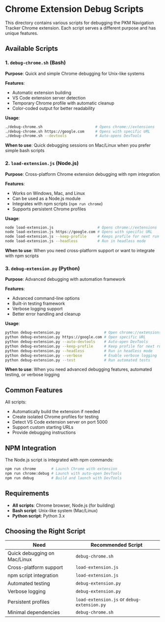 # Chrome Extension Debug Scripts

This directory contains various scripts for debugging the PKM Navigation Tracker Chrome extension. Each script serves a different purpose and has unique features.

## Available Scripts

### 1. `debug-chrome.sh` (Bash)
**Purpose**: Quick and simple Chrome debugging for Unix-like systems

**Features**:
- Automatic extension building
- VS Code extension server detection
- Temporary Chrome profile with automatic cleanup
- Color-coded output for better readability

**Usage**:
```bash
./debug-chrome.sh                        # Opens chrome://extensions
./debug-chrome.sh https://google.com     # Opens with specific URL
./debug-chrome.sh --devtools             # Auto-opens DevTools
```

**When to use**: Quick debugging sessions on Mac/Linux when you prefer simple bash scripts

### 2. `load-extension.js` (Node.js)
**Purpose**: Cross-platform Chrome extension debugging with npm integration

**Features**:
- Works on Windows, Mac, and Linux
- Can be used as a Node.js module
- Integrates with npm scripts (`npm run chrome`)
- Supports persistent Chrome profiles

**Usage**:
```bash
node load-extension.js                    # Opens chrome://extensions
node load-extension.js https://google.com # Opens with specific URL
node load-extension.js --keep-profile     # Keeps profile for next run
node load-extension.js --headless         # Run in headless mode
```

**When to use**: When you need cross-platform support or want to integrate with npm scripts

### 3. `debug-extension.py` (Python)
**Purpose**: Advanced debugging with automation framework

**Features**:
- Advanced command-line options
- Built-in testing framework
- Verbose logging support
- Better error handling and cleanup

**Usage**:
```bash
python debug-extension.py                    # Open chrome://extensions
python debug-extension.py https://google.com # Open specific URL
python debug-extension.py --auto-devtools    # Auto-open DevTools
python debug-extension.py --keep-profile     # Keep profile for next run
python debug-extension.py --headless         # Run in headless mode
python debug-extension.py --verbose          # Enable verbose logging
python debug-extension.py --test             # Run automated tests
```

**When to use**: When you need advanced debugging features, automated testing, or verbose logging

## Common Features

All scripts:
- Automatically build the extension if needed
- Create isolated Chrome profiles for testing
- Detect VS Code extension server on port 5000
- Support custom starting URLs
- Provide debugging instructions

## NPM Integration

The Node.js script is integrated with npm commands:
```bash
npm run chrome       # Launch Chrome with extension
npm run chrome:debug # Launch with auto-open DevTools
npm run debug        # Build and launch with DevTools
```

## Requirements

- **All scripts**: Chrome browser, Node.js (for building)
- **Bash script**: Unix-like system (Mac/Linux)
- **Python script**: Python 3.x

## Choosing the Right Script

| Need | Recommended Script |
|------|-------------------|
| Quick debugging on Mac/Linux | `debug-chrome.sh` |
| Cross-platform support | `load-extension.js` |
| npm script integration | `load-extension.js` |
| Automated testing | `debug-extension.py` |
| Verbose logging | `debug-extension.py` |
| Persistent profiles | `load-extension.js` or `debug-extension.py` |
| Minimal dependencies | `debug-chrome.sh` |